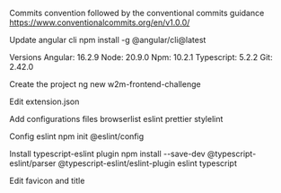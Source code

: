 Commits convention followed by the conventional commits guidance https://www.conventionalcommits.org/en/v1.0.0/

Update angular cli npm install -g @angular/cli@latest

Versions Angular: 16.2.9 Node: 20.9.0 Npm: 10.2.1 Typescript: 5.2.2 Git: 2.42.0

Create the project ng new w2m-frontend-challenge

Edit extension.json

Add configurations files browserlist eslint prettier stylelint

Config eslint npm init @eslint/config

Install typescript-eslint plugin npm install --save-dev @typescript-eslint/parser @typescript-eslint/eslint-plugin eslint typescript

Edit favicon and title
